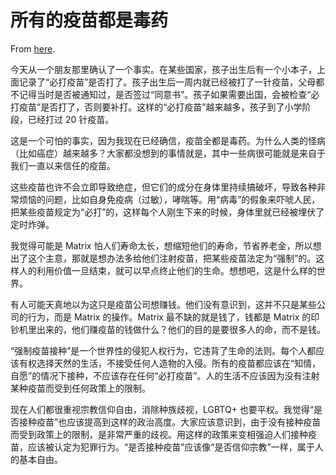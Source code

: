 # 所有的疫苗都是毒药

From [here](https://yinwang1.substack.com/p/b8a).

今天从一个朋友那里确认了一个事实。在某些国家，孩子出生后有一个小本子，上面记录了“必打疫苗”是否打了。孩子出生后一周内就已经被打了一针疫苗，父母都不记得当时是否被通知过，是否签过“同意书”。孩子如果需要出国，会被检查“必打疫苗”是否打了，否则要补打。这样的“必打疫苗”越来越多，孩子到了小学阶段，已经打过 20 针疫苗。

这是一个可怕的事实，因为我现在已经确信，疫苗全都是毒药。为什么人类的怪病（比如癌症）越来越多？大家都没想到的事情就是，其中一些病很可能就是来自于我们一直以来信任的疫苗。

这些疫苗也许不会立即导致绝症，但它们的成分在身体里持续搞破坏，导致各种非常烦恼的问题，比如自身免疫病（过敏），哮喘等。用“病毒”的假象来吓唬人民，把某些疫苗规定为“必打”的，这样每个人刚生下来的时候，身体里就已经被埋伏了定时炸弹。

我觉得可能是 Matrix 怕人们寿命太长，想缩短他们的寿命，节省养老金，所以想出了这个主意，那就是想办法多给他们注射疫苗，把某些疫苗法定为“强制”的。这样人的利用价值一旦结束，就可以早点终止他们的生命。想想吧，这是什么样的世界。

有人可能天真地以为这只是疫苗公司想赚钱。他们没有意识到，这并不只是某些公司的行为，而是 Matrix 的操作。Matrix 最不缺的就是钱了，钱都是 Matrix 的印钞机里出来的，他们赚疫苗的钱做什么？他们的目的是要很多人的命，而不是钱。

“强制疫苗接种”是一个世界性的侵犯人权行为，它违背了生命的法则。每个人都应该有权选择天然的生活，不接受任何人造物的入侵。所有的疫苗都应该在“知情，自愿”的情况下接种，不应该存在任何“必打疫苗”。人的生活不应该因为没有注射某种疫苗而受到任何政策上的限制。

现在人们都很重视宗教信仰自由，消除种族歧视，LGBTQ+ 也要平权。我觉得“是否接种疫苗”也应该提高到这样的政治高度。大家应该意识到，由于没有接种疫苗而受到政策上的限制，是非常严重的歧视。用这样的政策来变相强迫人们接种疫苗，应该被认定为犯罪行为。“是否接种疫苗”应该像“是否信仰宗教”一样，属于人的基本自由。
